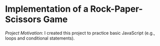 # Implementation of a Rock-Paper-Scissors Game

*Project Motivation*: I created this project to practice basic JavaScript (e.g., loops and conditional statements).